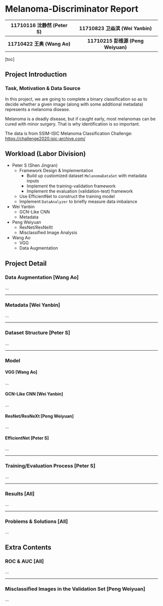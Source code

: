 # Melanoma-Discriminator Report

| **11710116 沈静然 (Peter S)** |  **11710823 卫焱滨 (Wei Yanbin)**  |
| :---------------------------: | :--------------------------------: |
| **11710422   王奥 (Wang Ao)** | **11710215 彭维源 (Peng Weiyuan)** |

[toc]

## Project Introduction

### Task, Motivation & Data Source

In this project, we are going to complete a binary classification so as to decide whether a given image (along with some additional metadata) represents a melanoma disease.

Melanoma is a deadly disease, but if caught early, most melanomas can be cured with minor surgery. That is why identification is so important.

The data is from SSIM-ISIC Melanoma Classification Challenge: https://challenge2020.isic-archive.com/



## Workload (Labor Division)

-   Peter S (Shen Jingran)
    -   Framework Design & Implementation
        -   Build up customized dataset `MelanomaDataSet` with metadata inputs
        -   Implement the training-validation framework
        -   Implement the evaluation (validation-test) framework
    -   Use EfficientNet to construct the training model
    -   Implement `DataAnalyzer` to briefly measure data imbalance
-   Wei Yanbin
    -   GCN-Like CNN
    -   Metadata
-   Peng Weiyuan
    -   ResNet/ResNeXt
    -   Misclassified Image Analysis
-   Wang Ao
    -   VGG
    -   Data Augmentation



## Project Detail

### Data Augmentation [Wang Ao]

…

---

### Metadata [Wei Yanbin]

…

---

### Dataset Structure [Peter S]

…

---

### Model

#### VGG [Wang Ao]

…

#### GCN-Like CNN [Wei Yanbin]

…

#### ResNet/ResNeXt [Peng Weiyuan]

…

#### EfficientNet [Peter S]

…

---

### Training/Evaluation Process [Peter S]

…

---

### Results [All]

…

---

### Problems & Solutions [All]

…



## Extra Contents

### ROC & AUC [All]

…

---

### Misclassified Images in the Validation Set [Peng Weiyuan]

…

